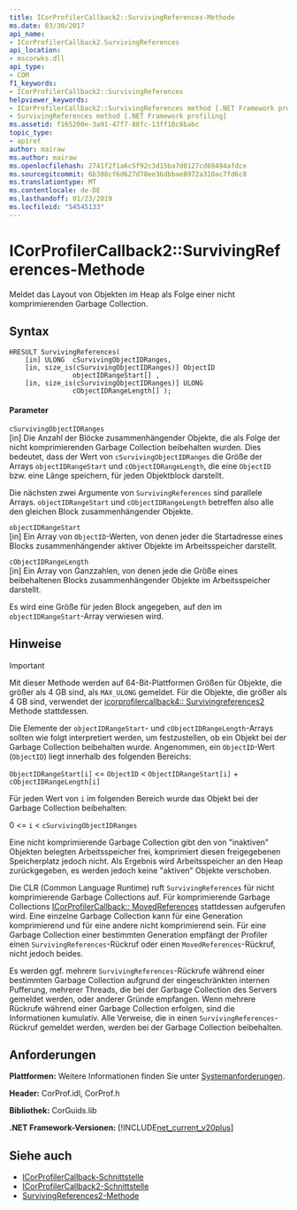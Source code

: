 ```yaml
---
title: ICorProfilerCallback2::SurvivingReferences-Methode
ms.date: 03/30/2017
api_name:
- ICorProfilerCallback2.SurvivingReferences
api_location:
- mscorwks.dll
api_type:
- COM
f1_keywords:
- ICorProfilerCallback2::SurvivingReferences
helpviewer_keywords:
- ICorProfilerCallback2::SurvivingReferences method [.NET Framework profiling]
- SurvivingReferences method [.NET Framework profiling]
ms.assetid: f165200e-3a91-47f7-88fc-13ff10c8babc
topic_type:
- apiref
author: mairaw
ms.author: mairaw
ms.openlocfilehash: 2741f2f1a6c5f92c3d15ba7d0127cd69494afdce
ms.sourcegitcommit: 6b308cf6d627d78ee36dbbae8972a310ac7fd6c8
ms.translationtype: MT
ms.contentlocale: de-DE
ms.lasthandoff: 01/23/2019
ms.locfileid: "54545133"
---
```

# <a name="icorprofilercallback2survivingreferences-method"></a>ICorProfilerCallback2::SurvivingReferences-Methode
Meldet das Layout von Objekten im Heap als Folge einer nicht komprimierenden Garbage Collection.  
  
## <a name="syntax"></a>Syntax  
  
```  
HRESULT SurvivingReferences(  
    [in] ULONG  cSurvivingObjectIDRanges,  
    [in, size_is(cSurvivingObjectIDRanges)] ObjectID  
                objectIDRangeStart[] ,  
    [in, size_is(cSurvivingObjectIDRanges)] ULONG  
                cObjectIDRangeLength[] );  
```  
  
#### <a name="parameters"></a>Parameter  
 `cSurvivingObjectIDRanges`  
 [in] Die Anzahl der Blöcke zusammenhängender Objekte, die als Folge der nicht komprimierenden Garbage Collection beibehalten wurden. Dies bedeutet, dass der Wert von `cSurvivingObjectIDRanges` die Größe der Arrays `objectIDRangeStart` und `cObjectIDRangeLength`, die eine `ObjectID` bzw. eine Länge speichern, für jeden Objektblock darstellt.  
  
 Die nächsten zwei Argumente von `SurvivingReferences` sind parallele Arrays. `objectIDRangeStart` und `cObjectIDRangeLength` betreffen also alle den gleichen Block zusammenhängender Objekte.  
  
 `objectIDRangeStart`  
 [in] Ein Array von `ObjectID`-Werten, von denen jeder die Startadresse eines Blocks zusammenhängender aktiver Objekte im Arbeitsspeicher darstellt.  
  
 `cObjectIDRangeLength`  
 [in] Ein Array von Ganzzahlen, von denen jede die Größe eines beibehaltenen Blocks zusammenhängender Objekte im Arbeitsspeicher darstellt.  
  
 Es wird eine Größe für jeden Block angegeben, auf den im `objectIDRangeStart`-Array verwiesen wird.  
  
## <a name="remarks"></a>Hinweise  
  
> [!IMPORTANT]
>  Mit dieser Methode werden auf 64-Bit-Plattformen Größen für Objekte, die größer als 4 GB sind, als `MAX_ULONG` gemeldet. Für die Objekte, die größer als 4 GB sind, verwendet der [icorprofilercallback4:: Survivingreferences2](../../../../docs/framework/unmanaged-api/profiling/icorprofilercallback4-survivingreferences2-method.md) Methode stattdessen.  
  
 Die Elemente der `objectIDRangeStart`- und `cObjectIDRangeLength`-Arrays sollten wie folgt interpretiert werden, um festzustellen, ob ein Objekt bei der Garbage Collection beibehalten wurde. Angenommen, ein `ObjectID`-Wert (`ObjectID`) liegt innerhalb des folgenden Bereichs:  
  
 `ObjectIDRangeStart[i]` <= `ObjectID` < `ObjectIDRangeStart[i]` + `cObjectIDRangeLength[i]`  
  
 Für jeden Wert von `i` im folgenden Bereich wurde das Objekt bei der Garbage Collection beibehalten:  
  
 0 <= `i` < `cSurvivingObjectIDRanges`  
  
 Eine nicht komprimierende Garbage Collection gibt den von "inaktiven" Objekten belegten Arbeitsspeicher frei, komprimiert diesen freigegebenen Speicherplatz jedoch nicht. Als Ergebnis wird Arbeitsspeicher an den Heap zurückgegeben, es werden jedoch keine "aktiven" Objekte verschoben.  
  
 Die CLR (Common Language Runtime) ruft `SurvivingReferences` für nicht komprimierende Garbage Collections auf. Für komprimierende Garbage Collections [ICorProfilerCallback:: MovedReferences](../../../../docs/framework/unmanaged-api/profiling/icorprofilercallback-movedreferences-method.md) stattdessen aufgerufen wird. Eine einzelne Garbage Collection kann für eine Generation komprimierend und für eine andere nicht komprimierend sein. Für eine Garbage Collection einer bestimmten Generation empfängt der Profiler einen `SurvivingReferences`-Rückruf oder einen `MovedReferences`-Rückruf, nicht jedoch beides.  
  
 Es werden ggf. mehrere `SurvivingReferences`-Rückrufe während einer bestimmten Garbage Collection aufgrund der eingeschränkten internen Pufferung, mehrerer Threads, die bei der Garbage Collection des Servers gemeldet werden, oder anderer Gründe empfangen. Wenn mehrere Rückrufe während einer Garbage Collection erfolgen, sind die Informationen kumulativ. Alle Verweise, die in einen `SurvivingReferences`-Rückruf gemeldet werden, werden bei der Garbage Collection beibehalten.  
  
## <a name="requirements"></a>Anforderungen  
 **Plattformen:** Weitere Informationen finden Sie unter [Systemanforderungen](../../../../docs/framework/get-started/system-requirements.md).  
  
 **Header:** CorProf.idl, CorProf.h  
  
 **Bibliothek:** CorGuids.lib  
  
 **.NET Framework-Versionen:** [!INCLUDE[net_current_v20plus](../../../../includes/net-current-v20plus-md.md)]  
  
## <a name="see-also"></a>Siehe auch
- [ICorProfilerCallback-Schnittstelle](../../../../docs/framework/unmanaged-api/profiling/icorprofilercallback-interface.md)
- [ICorProfilerCallback2-Schnittstelle](../../../../docs/framework/unmanaged-api/profiling/icorprofilercallback2-interface.md)
- [SurvivingReferences2-Methode](../../../../docs/framework/unmanaged-api/profiling/icorprofilercallback4-survivingreferences2-method.md)
